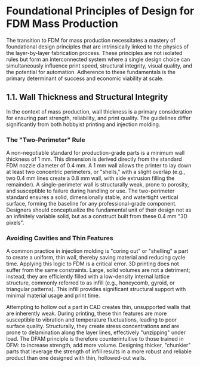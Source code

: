 # Foundational Principles of Design for FDM Mass Production

The transition to FDM for mass production necessitates a mastery of foundational design principles that are intrinsically linked to the physics of the layer-by-layer fabrication process. These principles are not isolated rules but form an interconnected system where a single design choice can simultaneously influence print speed, structural integrity, visual quality, and the potential for automation. Adherence to these fundamentals is the primary determinant of success and economic viability at scale.

## 1.1. Wall Thickness and Structural Integrity

In the context of mass production, wall thickness is a primary consideration for ensuring part strength, reliability, and print quality. The guidelines differ significantly from both hobbyist printing and injection molding.

### The "Two-Perimeter" Rule

A non-negotiable standard for production-grade parts is a minimum wall thickness of 1 mm. This dimension is derived directly from the standard FDM nozzle diameter of 0.4 mm. A 1 mm wall allows the printer to lay down at least two concentric perimeters, or "shells," with a slight overlap (e.g., two 0.4 mm lines create a 0.8 mm wall, with side extrusion filling the remainder). A single-perimeter wall is structurally weak, prone to porosity, and susceptible to failure during handling or use. The two-perimeter standard ensures a solid, dimensionally stable, and watertight vertical surface, forming the baseline for any professional-grade component. Designers should conceptualize the fundamental unit of their design not as an infinitely variable solid, but as a construct built from these 0.4 mm "3D pixels".

### Avoiding Cavities and Thin Features

A common practice in injection molding is "coring out" or "shelling" a part to create a uniform, thin wall, thereby saving material and reducing cycle time. Applying this logic to FDM is a critical error. 3D printing does not suffer from the same constraints. Large, solid volumes are not a detriment; instead, they are efficiently filled with a low-density internal lattice structure, commonly referred to as infill (e.g., honeycomb, gyroid, or triangular patterns). This infill provides significant structural support with minimal material usage and print time.

Attempting to hollow out a part in CAD creates thin, unsupported walls that are inherently weak. During printing, these thin features are more susceptible to vibration and temperature fluctuations, leading to poor surface quality. Structurally, they create stress concentrations and are prone to delamination along the layer lines, effectively "unzipping" under load. The DFAM principle is therefore counterintuitive to those trained in DFM: to increase strength, add more volume. Designing thicker, "chunkier" parts that leverage the strength of infill results in a more robust and reliable product than one designed with thin, hollowed-out walls.
